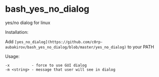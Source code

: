 bash_yes_no_dialog
==================

yes/no dialog for linux

Installation:

Add `[yes_no_dialog](https://github.com/c0rp-aubakirov/bash_yes_no_dialog/blob/master/yes_no_dialog)` to your PATH

Usage:

    -x          - force to use GUI dialog
    -m <string> - message that user will see in dialog
